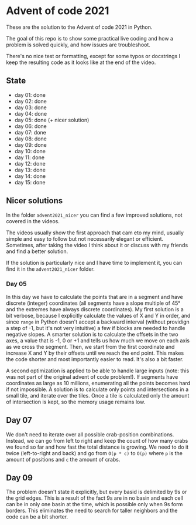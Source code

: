 # Advent of code 2021

These are the solution to the Advent of code 2021 in Python.

The goal of this repo is to show some practical live coding and how a problem is solved quickly, and how issues are troubleshoot.

There's no nice test or formatting, except for some typos or docstrings I keep the resulting code as it looks like at the end of the video.


## State

* day 01: done
* day 02: done
* day 03: done
* day 04: done
* day 05: done (+ nicer solution)
* day 06: done
* day 07: done
* day 08: done
* day 09: done
* day 10: done
* day 11: done
* day 12: done
* day 13: done
* day 14: done
* day 15: done


## Nicer solutions

In the folder `advent2021_nicer` you can find a few improved solutions, not covered in the videos.

The videos usually show the first approach that cam eto my mind, usually simple and easy to follow but not necessarily elegant or efficient. Sometimes, after taking the video I think about it or discuss with my friends and find a better solution.

If the solution is particularly nice and I have time to implement it, you can find it in the `advent2021_nicer` folder.

### Day 05

In this day we have to calculate the points that are in a segment and have discrete (integer) coordinates (all segments have a slope multiple of 45° and the extremes have always discrete coordinates). My first solution is a bit verbose, because I explicitly calculate the values of X and Y in order, and since `range` in Python doesn't accept a backward interval (without providign a step of -1, but it's not very intuitive) a few if blocks are needed to handle negative slopes.
A smarter solution is to calculate the offsets in the two axes, a value that is -1, 0 or +1 and tells us how much we move on each axis as we cross the segment.
Then, we start from the first coordinate and increase X and Y by their offsets until we reach the end point. This makes the code shorter and most importantly easier to read. It's also a bit faster.

A second optimization is applied to be able to handle large inputs (note: this was not part of the original advent of code problem!). If segments have coordinates as large as 10 millions, enumerating all the points becomes hard if not impossible. A solution is to calculate only points and intersections in a small tile, and iterate over the tiles. Once a tile is calculated only the amount of intersection is kept, so the memory usage remains low.

## Day 07

We don't need to iterate over all possible crab-position combinations.
Instead, we can go from left to right and keep the count of how many crabs we found so far and how fast the total distance is growing.
We need to do it twice (left-to-right and back) and go from `O(p * c)` to `O(p)` where `p` is the amount of positions and `c` the amount of crabs.

## Day 09

The problem doesn't state it explicitly, but every basid is delimited by 9s or the grid edges. This is a result of the fact 9s are in no basin and each cell can be in only one basin at the time, which is possible only when 9s form borders.
This eliminates the need to search for taller neighbors and the code can be a bit shorter.